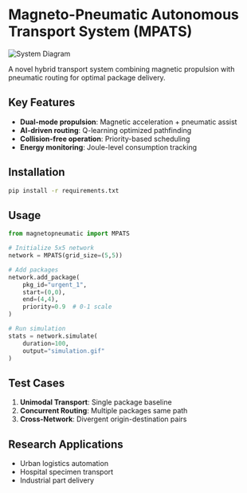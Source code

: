 # Magneto-Pneumatic Autonomous Transport System (MPATS)

![System Diagram](docs/system_overview.png)

A novel hybrid transport system combining magnetic propulsion with pneumatic routing for optimal package delivery.

## Key Features
- **Dual-mode propulsion**: Magnetic acceleration + pneumatic assist
- **AI-driven routing**: Q-learning optimized pathfinding
- **Collision-free operation**: Priority-based scheduling
- **Energy monitoring**: Joule-level consumption tracking

## Installation
```bash
pip install -r requirements.txt
```

## Usage
```python
from magnetopneumatic import MPATS

# Initialize 5x5 network
network = MPATS(grid_size=(5,5))

# Add packages
network.add_package(
    pkg_id="urgent_1",
    start=(0,0),
    end=(4,4),
    priority=0.9  # 0-1 scale
)

# Run simulation
stats = network.simulate(
    duration=100,
    output="simulation.gif"
)
```

## Test Cases
1. **Unimodal Transport**: Single package baseline
2. **Concurrent Routing**: Multiple packages same path
3. **Cross-Network**: Divergent origin-destination pairs

## Research Applications
- Urban logistics automation
- Hospital specimen transport
- Industrial part delivery
